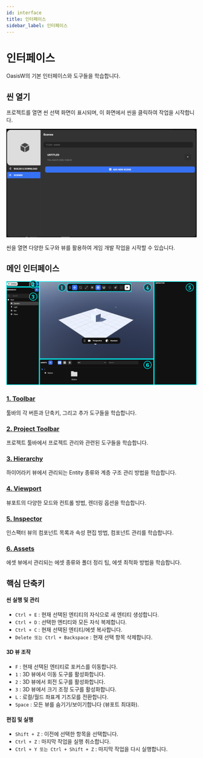```yaml
---
id: interface
title: 인터페이스
sidebar_label: 인터페이스
---
```


# 인터페이스

OasisW의 기본 인터페이스와 도구들을 학습합니다.

## 씬 열기

프로젝트를 열면 씬 선택 화면이 표시되며, 이 화면에서 씬을 클릭하여 작업을 시작합니다.

![프로젝트 열기 화면](/img/usage-guide/1_open_project.png)

씬을 열면 다양한 도구와 뷰를 활용하여 게임 개발 작업을 시작할 수 있습니다. 

## 메인 인터페이스

![OasisW 전체 화면](/img/usage-guide/2_full.svg)

### [1. Toolbar](./toolbar)
툴바의 각 버튼과 단축키, 그리고 추가 도구들을 학습합니다.

### [2. Project Toolbar](./project-toolbar)
프로젝트 툴바에서 프로젝트 관리와 관련된 도구들을 학습합니다.

### [3. Hierarchy](./hierarchy)
하이어라키 뷰에서 관리되는 Entity 종류와 계층 구조 관리 방법을 학습합니다.

### [4. Viewport](./viewport)
뷰포트의 다양한 모드와 컨트롤 방법, 렌더링 옵션을 학습합니다.

### [5. Inspector](./inspector)
인스팩터 뷰의 컴포넌트 목록과 속성 편집 방법, 컴포넌트 관리를 학습합니다.

### [6. Assets](./assets)
에셋 뷰에서 관리되는 에셋 종류와 폴더 정리 팁, 에셋 최적화 방법을 학습합니다.

## 핵심 단축키

#### **씬 실행 및 관리**
<!-- - **Ctrl + Enter** : 새 탭에서 씬 실행 -->
- `Ctrl + E` : 현재 선택된 엔티티의 자식으로 새 엔티티 생성합니다.
- `Ctrl + D` : 선택한 엔티티와 모든 자식 복제합니다.
- `Ctrl + C` : 현재 선택된 엔티티/에셋 복사합니다.
- `Delete 또는 Ctrl + Backspace` : 현재 선택 항목 삭제합니다.

#### **3D 뷰 조작**
- `F` : 현재 선택된 엔티티로 포커스를 이동합니다.
- `1` : 3D 뷰에서 이동 도구를 활성화합니다.
- `2` : 3D 뷰에서 회전 도구를 활성화합니다.
- `3` : 3D 뷰에서 크기 조정 도구를 활성화합니다.
- `L` : 로컬/월드 좌표계 기즈모를 전환합니다.
- `Space` : 모든 뷰를 숨기기/보이기합니다 (뷰포트 최대화).

#### **편집 및 실행**
<!-- - **Ctrl + B** : 런타임 라이트매퍼를 사용하여 조명 재베이크 -->
- `Shift + Z` : 이전에 선택한 항목을 선택합니다.
- `Ctrl + Z` : 마지막 작업을 실행 취소합니다.
- `Ctrl + Y 또는 Ctrl + Shift + Z` : 마지막 작업을 다시 실행합니다.
<!-- - **Ctrl + Space** : 미니 메뉴얼 검색 도구 모음 토글 -->
<!-- - **Shift + ?** : 에디터 컨트롤 표시 -->

<!-- ### 효율적인 작업을 위한 팁
- 각 뷰의 기능을 숙지하여 빠른 작업 진행
- 단축키를 활용하여 마우스 조작 최소화
- 일관된 폴더 구조와 명명 규칙 사용
- 정기적인 프로젝트 백업과 버전 관리 -->
